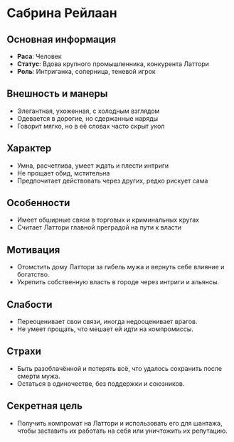 # Сабрина Рейлаан

## Основная информация
- **Раса**: Человек
- **Статус**: Вдова крупного промышленника, конкурента Латтори
- **Роль**: Интриганка, соперница, теневой игрок

## Внешность и манеры
- Элегантная, ухоженная, с холодным взглядом
- Одевается в дорогие, но сдержанные наряды
- Говорит мягко, но в её словах часто скрыт укол

## Характер
- Умна, расчетлива, умеет ждать и плести интриги
- Не прощает обид, мстительна
- Предпочитает действовать через других, редко рискует сама

## Особенности
- Имеет обширные связи в торговых и криминальных кругах
- Считает Латтори главной преградой на пути к власти

## Мотивация
- Отомстить дому Латтори за гибель мужа и вернуть себе влияние и богатство.
- Укрепить собственную власть в городе через интриги и альянсы.

## Слабости
- Переоценивает свои связи, иногда недооценивает врагов.
- Не умеет прощать, что мешает ей идти на компромиссы.

## Страхи
- Быть разоблачённой и потерять всё, что удалось сохранить после смерти мужа.
- Остаться в одиночестве, без поддержки и союзников.

## Секретная цель
- Получить компромат на Латтори и использовать его для шантажа, чтобы заставить их работать на себя или уничтожить их репутацию. 